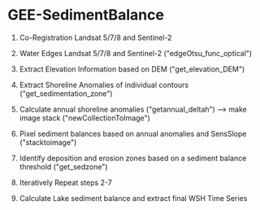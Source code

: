 # GEE-SedimentBalance

1. Co-Registration Landsat 5/7/8 and Sentinel-2

2. Water Edges Landsat 5/7/8 and Sentinel-2 ("edgeOtsu_func_optical")
3. Extract Elevation Information based on DEM ("get_elevation_DEM")
4. Extract Shoreline Anomalies of individual contours ("get_sedimentation_zone")
5. Calculate annual shoreline anomalies ("getannual_deltah") --> make image stack ("newCollectionToImage")
6. Pixel sediment balances based on annual anomalies and SensSlope ("stacktoimage")
7. Identify deposition and erosion zones based on a sediment balance threshold ("get_sedzone")

8. Iteratively Repeat steps 2-7
9. Calculate Lake sediment balance and extract final WSH Time Series
